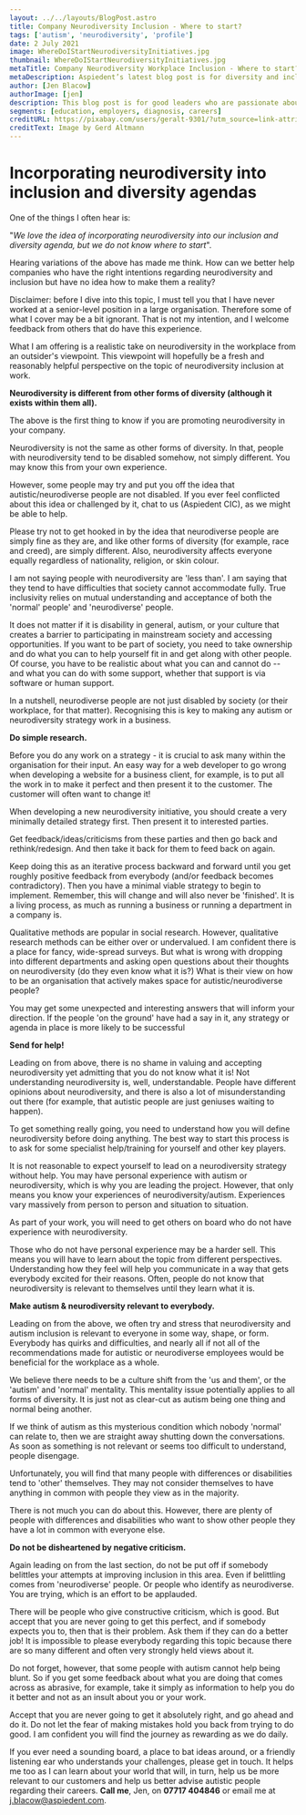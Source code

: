 ```yaml
---
layout: ../../layouts/BlogPost.astro
title: Company Neurodiversity Inclusion - Where to start?
tags: ['autism', 'neurodiversity', 'profile']
date: 2 July 2021
image: WhereDoIStartNeurodiversityInitiatives.jpg
thumbnail: WhereDoIStartNeurodiversityInitiatives.jpg
metaTitle: Company Neurodiversity Workplace Inclusion - Where to start?
metaDescription: Aspiedent’s latest blog post is for diversity and inclusion leaders who need a bit of encouragement and support to implement a neurodiversity inclusion strategy.
author: [Jen Blacow]
authorImage: [jen]
description: This blog post is for good leaders who are passionate about neurodiversity inclusion in the workplace and need a bit of guidance as to where to start. It includes encouragement and some (hopefully) helpful & wise words regarding some of the issues you may face pulling off neurodiversity workplace inclusion.
segments: [education, employers, diagnosis, careers]
creditURL: https://pixabay.com/users/geralt-9301/?utm_source=link-attribution&utm_medium=referral&utm_campaign=image&utm_content=1777537
creditText: Image by Gerd Altmann
---
```

Incorporating neurodiversity into inclusion and diversity agendas
=================================================================

One of the things I often hear is:

"*We love the idea of incorporating neurodiversity into our inclusion and diversity agenda, but we do not know where to start*".

Hearing variations of the above has made me think. How can we better
help companies who have the right intentions regarding neurodiversity
and inclusion but have no idea how to make them a reality?

Disclaimer: before I dive into this topic, I must tell you that I have
never worked at a senior-level position in a large organisation.
Therefore some of what I cover may be a bit ignorant. That is not my
intention, and I welcome feedback from others that do have this
experience.

What I am offering is a realistic take on neurodiversity in the
workplace from an outsider\'s viewpoint. This viewpoint will hopefully
be a fresh and reasonably helpful perspective on the topic of
neurodiversity inclusion at work.

**Neurodiversity is different from other forms of diversity (although it exists within them all).**

The above is the first thing to know if you are promoting neurodiversity
in your company.

Neurodiversity is not the same as other forms of diversity. In that,
people with neurodiversity tend to be disabled somehow, not simply
different. You may know this from your own experience.

However, some people may try and put you off the idea that
autistic/neurodiverse people are not disabled. If you ever feel
conflicted about this idea or challenged by it, chat to us (Aspiedent
CIC), as we might be able to help.

Please try not to get hooked in by the idea that neurodiverse people are
simply fine as they are, and like other forms of diversity (for example,
race and creed), are simply different. Also, neurodiversity affects
everyone equally regardless of nationality, religion, or skin colour.

I am not saying people with neurodiversity are 'less than'. I am saying
that they tend to have difficulties that society cannot accommodate
fully. True inclusivity relies on mutual understanding and acceptance of
both the 'normal' people' and 'neurodiverse' people.

It does not matter if it is disability in general, autism, or your
culture that creates a barrier to participating in mainstream society
and accessing opportunities. If you want to be part of society, you need
to take ownership and do what you can to help yourself fit in and get
along with other people. Of course, you have to be realistic about what
you can and cannot do -- and what you can do with some support, whether
that support is via software or human support.

In a nutshell, neurodiverse people are not just disabled by society (or
their workplace, for that matter). Recognising this is key to making any
autism or neurodiversity strategy work in a business.

**Do simple research.**

Before you do any work on a strategy - it is crucial to ask many within
the organisation for their input. An easy way for a web developer to go
wrong when developing a website for a business client, for example, is
to put all the work in to make it perfect and then present it to the
customer. The customer will often want to change it!

When developing a new neurodiversity initiative, you should create a
very minimally detailed strategy first. Then present it to interested
parties.

Get feedback/ideas/criticisms from these parties and then go back and
rethink/redesign. And then take it back for them to feed back on again.

Keep doing this as an iterative process backward and forward until you
get roughly positive feedback from everybody (and/or feedback becomes
contradictory). Then you have a minimal viable strategy to begin to
implement. Remember, this will change and will also never be 'finished'.
It is a living process, as much as running a business or running a
department in a company is.

Qualitative methods are popular in social research. However, qualitative
research methods can be either over or undervalued. I am confident there
is a place for fancy, wide-spread surveys. But what is wrong with
dropping into different departments and asking open questions about
their thoughts on neurodiversity (do they even know what it is?) What is
their view on how to be an organisation that actively makes space for
autistic/neurodiverse people?

You may get some unexpected and interesting answers that will inform
your direction. If the people 'on the ground' have had a say in it, any
strategy or agenda in place is more likely to be successful

**Send for help!**

Leading on from above, there is no shame in valuing and accepting
neurodiversity yet admitting that you do not know what it is! Not
understanding neurodiversity is, well, understandable. People have
different opinions about neurodiversity, and there is also a lot of
misunderstanding out there (for example, that autistic people are just
geniuses waiting to happen).

To get something really going, you need to understand how you will
define neurodiversity before doing anything. The best way to start this
process is to ask for some specialist help/training for yourself and
other key players.

It is not reasonable to expect yourself to lead on a neurodiversity
strategy without help. You may have personal experience with autism or
neurodiversity, which is why you are leading the project. However, that
only means you know your experiences of neurodiversity/autism.
Experiences vary massively from person to person and situation to
situation.

As part of your work, you will need to get others on board who do not
have experience with neurodiversity.

Those who do not have personal experience may be a harder sell. This
means you will have to learn about the topic from different
perspectives. Understanding how they feel will help you communicate in a
way that gets everybody excited for their reasons. Often, people do not
know that neurodiversity is relevant to themselves until they learn what
it is.

**Make autism & neurodiversity relevant to everybody.**

Leading on from the above, we often try and stress that neurodiversity
and autism inclusion is relevant to everyone in some way, shape, or
form. Everybody has quirks and difficulties, and nearly all if not all
of the recommendations made for autistic or neurodiverse employees would
be beneficial for the workplace as a whole.

We believe there needs to be a culture shift from the 'us and them', or
the 'autism' and 'normal' mentality. This mentality issue potentially
applies to all forms of diversity. It is just not as clear-cut as autism
being one thing and normal being another.

If we think of autism as this mysterious condition which nobody 'normal'
can relate to, then we are straight away shutting down the
conversations. As soon as something is not relevant or seems too
difficult to understand, people disengage.

Unfortunately, you will find that many people with differences or
disabilities tend to 'other' themselves. They may not consider
themselves to have anything in common with people they view as in the
majority.

There is not much you can do about this. However, there are plenty of
people with differences and disabilities who want to show other people
they have a lot in common with everyone else.

**Do not be disheartened by negative criticism.**

Again leading on from the last section, do not be put off if somebody
belittles your attempts at improving inclusion in this area. Even if
belittling comes from 'neurodiverse' people. Or people who identify as
neurodiverse. You are trying, which is an effort to be applauded.

There will be people who give constructive criticism, which is good. But
accept that you are never going to get this perfect, and if somebody
expects you to, then that is their problem. Ask them if they can do a
better job! It is impossible to please everybody regarding this topic
because there are so many different and often very strongly held views
about it.

Do not forget, however, that some people with autism cannot help being
blunt. So if you get some feedback about what you are doing that comes
across as abrasive, for example, take it simply as information to help
you do it better and not as an insult about you or your work.

Accept that you are never going to get it absolutely right, and go ahead
and do it. Do not let the fear of making mistakes hold you back from
trying to do good. I am confident you will find the journey as rewarding
as we do daily.

If you ever need a sounding board, a place to bat ideas around, or a
friendly listening ear who understands your challenges, please get in
touch. It helps me too as I can learn about your world that will, in
turn, help us be more relevant to our customers and help us better
advise autistic people regarding their careers. **Call me**, Jen, on **07717 404846** or email me at <j.blacow@aspiedent.com>.
